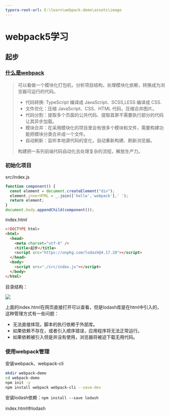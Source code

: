 ```yaml
---
typora-root-url: E:\learn\webpack-demo\assets\image
---
```


# webpack5学习

## 起步

###  [什么是webpack](https://juejin.cn/post/6844903588607557639)

> 可以看做一个模块化打包机，分析项目结构，处理模块化依赖，转换成为浏览器可运行的代码。
>
> - 代码转换: TypeScript 编译成 JavaScript、SCSS,LESS 编译成 CSS.
> - 文件优化：压缩 JavaScript、CSS、HTML 代码，压缩合并图片。
> - 代码分割：提取多个页面的公共代码、提取首屏不需要执行部分的代码让其异步加载。
> - 模块合并：在采用模块化的项目里会有很多个模块和文件，需要构建功能把模块分类合并成一个文件。
> - 自动刷新：监听本地源代码的变化，自动重新构建、刷新浏览器。
>
> 构建把一系列前端代码自动化去处理复杂的流程，解放生产力。

### 初始化项目

src/index.js

```javascript
function component() {
  const element = document.createElement("div");
  element.innerHTML = _.join(['hello','webpack'],' ');
  return element;
}
document.body.appendChild(component());
```

index.html

```html
<!DOCTYPE html>
<html>
  <head>
    <meta charset="utf-8" />
    <title>起步</title>
    <script src="https://unpkg.com/lodash@4.17.20"></script>
  </head>
  <body>
    <script src="./src/index.js"></script>
  </body>
</html>
```

目录结构：

![](/E:/learn/webpack-demo/assets/image/project-dir1.jpeg)

上面的index.html在网页直接打开可以查看，但是lodash库是在html中引入的，这种管理方式有一些问题：

- 无法直接体现，脚本的执行依赖于外部库。
- 如果依赖不存在，或者引入顺序错误，应用程序将无法正常运行。
- 如果依赖被引入但是并没有使用，浏览器将被迫下载无用代码。

### 使用webpack管理

安装webpack、webpack-cli

```bash
mkdir webpack-demo
cd webpack-demo
npm init -y
npm install webpack webpack-cli --save-dev
```

安装lodash依赖：`npm install --save lodash`

index.html中lodash<script>删除

```html
<!DOCTYPE html>
<html>
  <head>
    <meta charset="utf-8" />
    <title>起步</title>
  </head>
  <body>
    <script src="./src/index.js"></script>
  </body>
</html>
```

src/index.js中引入lodash

```javascript
import _ from "lodash";
function component() {
  const element = document.createElement("div");
  element.innerHTML = _.join(['hello','webpack'],' ');
  return element;
}
document.body.appendChild(component());
```

此时在浏览器中打开index.html会报错，因为无法执行引入的lodash库，因此需要使用webpack“转译”代码，以便能在浏览器中执行。

package.json添加scripts：`"build": "webpack"`

```json
{
  "name": "webpack-demo",
  "version": "1.0.0",
  "description": "",
  "scripts": {
    "build": "webpack",
  },
  "keywords": [],
  "author": "",
  "license": "ISC",
  "devDependencies": {
    "webpack": "^5.75.0",
    "webpack-cli": "^5.0.0",
  }
}

```

创建dist目录，将index.html放入，修改引入<script>的`./src/index.js`为`main.js`

终端运行`npm run build`打包，在dist中会生成main.js

![](/E:/learn/webpack-demo/assets/image/project-dir2.jpeg)

index.html打开可显示正常

### 使用配置文件

根目录下新建build/webpack.config.js

```javascript
const path = require('path');
module.exports = {
  entry: './src/index.js',
  output: {
    filename: 'main.js',
    path: path.resolve(__dirname, '../dist'),
  },
};
```

更改package.json的scripts，使用此配置文件：

```json
{
  "name": "webpack-demo",
  "version": "1.0.0",
  "description": "",
  "scripts": {
    "build": "webpack --config ./build/webpack.config.js"
  },
  "keywords": [],
  "author": "",
  "license": "ISC",
  "devDependencies": {
    "webpack": "^5.75.0",
    "webpack-cli": "^5.0.0"
  },
  "dependencies": {
    "lodash": "^4.17.21"
  }
}
```

项目目录：

![](/E:/learn/webpack-demo/assets/image/project-dir3.jpeg)

打包命令：`npm run build`

注意：package.json中如果有`type:module|commonjs`会报错，删除即可，因为在 package.json 中设置 `"type": "module"` 会强制 package.json 下的所有文件使用 ECMAScript 模块。 设置 `"type": "commonjs"` 将会强制使用 CommonJS 模块。



## 管理资源

### 加载CSS

为了让JavaScript模块中能引入css文件，需要安装css-loader和style-loader并配置webpack

```bash
npm install --save-dev style-loader css-loader
```

build/webpack.config.js

```javascript
module.exports = {
  entry: './src/index.js',
  output: {
    filename: 'main.js',
    path: path.resolve(__dirname, '../dist'),
  },
  module: {
    rules: [
      {
        test: /\.css$/i,
        use: ['style-loader','css-loader']
      }
    ]
  }
}
```

loader执行顺序从下至上，从右至左。即先执行css-loader，再执行style-loader，[loader概念](https://webpack.docschina.org/concepts/loaders/)

添加文件src/style.css

```css
body {
  color:red;
}
```

src/index.js中引入

```JavaScript
import _ from "lodash";
import "./style.css";
function component() {
  // ...省略
}
document.body.appendChild(component());
```

运行build命令：`npm run build`，在浏览器中打开dist/index.html，可以看到style.css的内容以<style>标签添加至html的<head>中。

![](/E:/learn/webpack-demo/assets/image/browser1.jpeg)

### 加载图像

为了引入图像，以使用内置的 [Asset Modules](https://webpack.docschina.org/guides/asset-modules/)，webpack配置如下：

```JavaScript
module.exports = {
   //...省略
  module: {
    rules: [
      //...省略
      {
        test: /\.(png|jpg|jpeg|svg|gif)$/i,
        type: 'asset/resource',
        //生成的输出文件配置
        generator: {
          filename: 'static/[hash][ext][query]',
        },
      }
    ]
  }
};
```

src/index.js引入图片

```javascript
import _ from "lodash";
import "./style.css";
import MyImage from "./background.jpg";
function component() {
  const element = document.createElement("div");
  element.innerHTML = _.join(['hello','webpack'],' ');
  const image = new Image();
  image.src = MyImage;
  element.appendChild(image);
  return element;
}

document.body.appendChild(component());
```

再次打包编译`npm run build`即可看到图片被插入到页面中

### 加载字体

build/webpack.config.js

```JavaScript
module.exports = {
   //...省略
  module: {
    rules: [
      //...省略
      {
        test: /\.(woff|woff2|eot|ttf|otf)$/i,
        type: 'asset/resource',
      }
    ]
  }
};
```

src/style.css

```css
@font-face {
  font-family: 'MyFont';
  src: url('./IndieFlower.ttf') format('ttf');
  font-weight: 600;
  font-style: normal;
}
body {
  color: red;
  font-family: MyFont;
}
img {
  width: 100px;
}
```

再次打包编译`npm run build`即可看到页面字体发生变化

其他资源模块加载参考[资源模块](https://webpack.docschina.org/guides/asset-modules/)、[加载数据](https://webpack.docschina.org/guides/asset-management/#loading-data)

### 加载JS

使用babel-loader，转移JavaScript文件，安装：`npm install --save-dev babel-loader @babel/core @babel/preset-env`

配置build/webpack.config.js：

```javascript
module.exports ={
    module: {
      rules: [
        {
          test: /\.m?js$/,
          exclude: /node_modules/,
          use: {
            loader: 'babel-loader',
            options: {
              presets: ['@babel/preset-env']
            }
          }
        }
      ]
}
}
```

### 加载Vue

1. **Vue2**

   安装vue2、vue-loader、vue-template-compiler：

   ```bash
   npm install --save-dev vue-loader@15 vue-template-compiler
   npm install --save vue@2
   ```

   下载的版本：vue^2.7.14， vue-loader^15.10.1， vue-template-compiler^2.7.14，

   修改build/webpack.config.js配置

   ```javascript
   const HtmlWebpackPlugin = require('html-webpack-plugin');
   const { VueLoaderPlugin } = require('vue-loader');
   module.exports={
     entry: {
       // index: './src/index.js',
       // Vue 入口
       main: './src/main.js',
     },
     //...
     modules: {
       rules: [
         //...
         {
           test: /\.vue$/,
           loader: 'vue-loader',
         },
       ]
     },
     plugins: [
       new HtmlWebpackPlugin({
         title: 'webpack demo',
         filename: 'index.html',
         template: './index.html', //默认根目录是项目根目录，而不是当前文件的目录
       }),
       new VueLoaderPlugin(),
     ],
   }
   ```

   src/main.js

   ```javascript
   import Vue from 'vue';
   import App from './App.vue';
   new Vue({ render: (h) => h(App) }).$mount('#app');
   ```

   App.vue

   ```vue
   <template>
     <div id="app">
       <div class="title">{{msg}}</div>
     </div>
   </template>
   
   <script>
   export default {
     name: 'app',
     data() {
       return {
         msg: 'Hello world',
       };
     },
   }
   </script>
   
   <style>
   #app {
     text-align: center;
     color: #2c3e50;
     margin-top: 60px;
   }
   .title {
     color: red;
   }
   </style>
   ```

   报错解决：

   1. Module build failed (from ./node_modules/vue-loader/dist/index.js): TypeError: Cannot read properties of undefined (reading 'styles')

      vue-loader版本和vue2.7不兼容，需要下载vue-loader@15

   2. TypeError: VueLoaderPlugin is not a constructor

      webpack配置引入VueLoaderPlugin改为：

      ```JavaScript
      const { VueLoaderPlugin } = require('vue-loader');
      ```

      旧的版本是：

      ```JavaScript
      const VueLoaderPlugin = require('vue-loader/lib/plugin')
      ```

   3. 使用mini-css-extract-plugin报错：

      ```bash
      ERROR in ./src/App.vue?vue&type=style&index=0&id=0153ebf0&prod&lang=css& 
      (...) 1:0
      Module parse failed: Unexpected token (1:0)
      File was processed with these loaders:
       * ./node_modules/sass-loader/dist/cjs.js
       * ./node_modules/vue-loader/lib/index.js
      You may need an additional loader to handle the result of these loaders. 
      > #app{text-align:center;color:#2c3e50;margin-top:60px}.title{color:red}
      ```

      css-loader4.x以上默认esModule为true，因此修改此配置为false即可：build/webpack.config.js

      ```javascript
      module.exports={
        module: {
            //...
            rules: [
              {
                test: /\.css$/i,
                use: [
                  { loader: 'style-loader', options: { esModule: false } },
                  { loader: 'css-loader', options: { esModule: false } },
                ],
              },
              //...
            ]
        }
      }
      ```

   4. 修改版本：

      ```json
      "css-loader": "^5.0.1",
      "style-loader": "^2.0.0",
      "mini-css-extract-plugin": "^1.3.3",
      ```

   4. vue文件中定义的样式未生效

      

      

2. **Vue3**

   





### 加载TypeScript

`npm install --save-dev typescript ts-loader`

修改目录结构，添加src/index.ts和tsconfog.json：

![](/E:/learn/webpack-demo/assets/image/project-dir5.jpeg)

src/index.ts

```javascript
import * as _ from 'lodash';
function component() {
  const element = document.createElement('div');
  element.innerHTML = _.join(['hello', 'webpack'], ' ');
  return element;
}
document.body.appendChild(component());
```

注：如果该文件报错*...“lodash.js” is not a module ts(2306)*，安装@types/lodash即可。`npm install --save-dev @types/lodash`

tsconfig.json

```json
{
  "compilerOptions": {
    "outDir": "./dist/",
    "noImplicitAny": true,
    "module": "es6",
    "target": "es5",
    "jsx": "react",
    "allowJs": true,
    "moduleResolution": "node"
  }
}
```

查看 [TypeScript 官方文档](https://www.typescriptlang.org/docs/handbook/tsconfig-json.html) 了解更多关于 `tsconfig.json` 的配置选项。

想要了解 webpack 配置的更多信息，请查看 [配置](https://webpack.docschina.org/concepts/configuration/) 概念。

build/webpack.config.js配置

```javascript
const path = require('path');

module.exports = {
  entry: '../src/index.ts',
  module: {
    rules: [
      {
        test: /\.tsx?$/,
        use: 'ts-loader',
        exclude: /node_modules/,
      },
    ],
  },
  resolve: {
    //指定extension之后可以不用在require或是import的时候加文件扩展名,会依次尝试添加扩展名进行匹配
    extensions: ['.tsx', '.ts', '.js'],
  },
  output: {
    filename: 'main.js',
    path: path.resolve(__dirname, '../dist'),
  },
};
```

**loader**：如果已使用babel-loader，可以使用@babel/preset-typescript

**source maps**：配置tsconfig.json的属性compilerOptions.sourceMap:true

**Client types**：你可以在 TypeScript 代码中使用 webpack 特定的特性，比如 [`import.meta.webpack`](https://webpack.docschina.org/api/module-variables/#importmetawebpack)。并且 webpack 也会为它们提供类型支持，只需要添加一个 TypeScript [`reference`](https://www.typescriptlang.org/docs/handbook/triple-slash-directives.html#-reference-types-) 声明：

```ts
/// <reference types="webpack/module" />
console.log(import.meta.webpack); // 没有上面的声明的话，TypeScript 会抛出一个错误
```

**使用第三方库**：使用第三方库时需要安装此库的类型声明文件。如使用lodash库则需要安装@types/lodash

**导入其他资源**：想要在ts中使用其他非代码资源(如图片、字体等)，需要告诉typescript推断导入资源的类型。

如在src/index.ts中导入jpg图片，则需要在项目中创建一个声明文件如custom.d.ts，为.jpg设置声明：

```typescript
declare module '*.jpg' {
  const content: any;
  export default content;
}
```





## 管理输出

在src中添加print.js文件

```JavaScript
export default function printMe() {
  console.log("I get called from print.js");
}
```

src/index.js修改为：

```JavaScript
import _ from "lodash";
import "./style.css";
import MyImage from "./background.jpg";
import printMe from "./print.js";
function component() {
  const element = document.createElement("div");
  element.innerHTML = _.join(['hello','webpack'],' ');
  const image = new Image();
  image.src = MyImage;
  element.appendChild(image);
  const btn = document.createElement('button');
  btn.innerHTML = 'Click me and check the console!';
  btn.onclick = printMe;
  element.appendChild(btn);
  return element;
}

document.body.appendChild(component());
```

如果输出文件名频繁修改，或者entry中文件不止一个的情况，上面的管理方式每次打包完都需要更新dist/index.html，不利于管理。webpack提供插件支持使这个过程更易管控。

### HtmlWebpackPlugin

安装插件：`npm install --save-dev html-webpack-plugin`，修改build/webpack.config.js

```javascript
const path = require('path');
const HtmlWebpackPlugin = require("html-webpack-plugin");
module.exports = {
  entry: {
    index: './src/index.js',
    print: './src/print.js',
  },
  output: {
    filename: '[name].bundle.js',
    path: path.resolve(__dirname, '../dist'),
  },
  //...省略
  plugins: [new HtmlWebpackPlugin({ title: '管理输出' })],
};

```

`npm run build`构建后可以看到dist中由插件生成的index.html

```html
<!DOCTYPE html>
<html>
  <head>
    <meta charset="utf-8">
    <title>管理输出</title>
    <meta name="viewport" content="width=device-width, initial-scale=1">
    <script defer src="index.bundle.js"></script>
    <script defer src="print.bundle.js"></script>
  </head>
  <body>
  </body>
</html>
```

### 清理dist

在每次构建前清理dist文件夹，否则之前生成的文件都会在文件夹中，显得相当杂乱。修改webpack配置：

```javascript
//...省略
module.exports = {
  //...省略
  output: {
    filename: '[name].bundle.js',
    path: path.resolve(__dirname, '../dist'),
    clean: true
  },
  //...省略
};
```

`npm run build`构建后可以看到dist中之前遗留的文件都被清理掉了，只有这次构建的结果。

### publicPath

用于指定应用程序中所有资源的基础路径。发送到 `output.path` 目录的每个文件，都将从 `output.publicPath` 位置引用。

```JavaScript
//...省略
module.exports = {
  //...省略
  output: {
    filename: '[name].bundle.js',
    path: path.resolve(__dirname, '../dist'),
    clean: true,
    publicPath: '../dist',
  },
  //...省略
};
```

### bundle输出分析

- [webpack-chart](https://alexkuz.github.io/webpack-chart/): webpack stats 可交互饼图。

- [webpack-visualizer](https://chrisbateman.github.io/webpack-visualizer/): 可视化并分析你的 bundle，检查哪些模块占用空间，哪些可能是重复使用的。

- [webpack-bundle-analyzer](https://github.com/webpack-contrib/webpack-bundle-analyzer)：一个 plugin 和 CLI 工具，它将 bundle 内容展示为一个便捷的、交互式、可缩放的树状图形式。

  `npm install --save-dev webpack-bundle-analyzer`，配置webpack.config.js：

  ```javascript
  const WebpackBundleAnalyzer = require('webpack-bundle-analyzer').BundleAnalyzerPlugin;
  module.exports={
      //...
      plugins: [
        //...
        new WebpackBundleAnalyzer({
          analyzerPort: 9999  //bundle analyzer的端口，默认8888
        }),
      ],
  }
  ```

  

- [webpack bundle optimize helper](https://webpack.jakoblind.no/optimize)：这个工具会分析你的 bundle，并提供可操作的改进措施，以减少 bundle 的大小。

- [bundle-stats](https://github.com/bundle-stats/bundle-stats)：生成一个 bundle 报告（bundle 大小、资源、模块），并比较不同构建之间的结果。

### [manifest](https://webpack.docschina.org/concepts/manifest)

待学习。。。



## 代码分离

> 主要有 2 种方式：
>
> - [分离业务代码和第三方库](https://link.zhihu.com/?target=https%3A//webpack.js.org/guides/code-splitting/%23resource-splitting-for-caching-and-parallel-loads)（ vendor ）
> - [按需加载](https://link.zhihu.com/?target=https%3A//webpack.js.org/guides/code-splitting/%23resource-splitting-for-caching-and-parallel-loads)（利用 [import()](https://link.zhihu.com/?target=https%3A//github.com/tc39/proposal-dynamic-import) 语法动态导入）
>
> 之所以把业务代码和第三方库代码分离出来，是因为产品经理的需求是源源不断的，因此业务代码更新频率大，相反第三方库代码更新迭代相对较慢且可以锁版本，所以可以充分利用浏览器的缓存来加载这些第三方库。
>
> 而按需加载的适用场景，比如说「访问某个路由的时候再去加载对应的组件」，用户不一定会访问所有的路由，所以没必要把所有路由对应的组件都先在开始的加载完；更典型的例子是「某些用户他们的权限只能访问某些页面」，所以没必要把他们没权限访问的页面的代码也加载。
>
> 参考：[Webpack 大法之 Code Splitting](https://zhuanlan.zhihu.com/p/26710831)

将代码分离到不同的bundle中，然后可以按需加载或并行加载这些文件。

### 问题引入

添加src/another-module.js如下

```javascript
import _ from "lodash";
console.log(_.join(["another","module","loaded!"]," "));
```

build/webpack.config.js修改entry：

```JavaScript
module.exports = {
  entry: {
    index: './src/index.js',
    another: './src/another-bundle.js',
    print: './src/print.js',
  },
  output: {
    filename: '[name].bundle.js',
    path: path.resolve(__dirname, '../dist'),
    clean: true,
  },
  // ...省略
}
```

构建结果：

![](/E:/learn/webpack-demo/assets/image/terminal1.jpeg)

bundle-analyzer分析结果：

![](/E:/learn/webpack-demo/assets/image/bundle1.jpeg)

可以看到another-bundle.js和index.js都引入了lodash，按之前的配置构建后的两个bundle重复引入了lodash。

### 防止重复

1. **入口依赖**（不建议使用）

   配置dependOn选项，在多个chunk中共享模块：

   ```JavaScript
   module.exports = {
     mode: 'development',
     entry: {
       index: {
           import: './src/index.js',
           dependOn: 'shared',
       },
       another: {
           import: './src/another-bundle.js',
           depemdOn: 'shared'
       },
       print: './src/print.js',
       shared: 'lodash',
     },
     output: {
       filename: '[name].bundle.js',
       path: path.resolve(__dirname, '../dist'),
       clean: true,
     },
     // ...省略
   }
   ```

   如图，index.bundle.js和another.bundle.js的公共资源被打包到shared.bundle.js中。![](/E:/learn/webpack-demo/assets/image/terminal2.jpeg)

   这种方法配置虽然可行，但是每次有新的重复引入的模块都需要修改配置，确定每个入口文件是否有公共模块并提取出来，比较麻烦。

2. **使用插件SplitChunksPlugin**

   该插件可以将公共的依赖模块提取到已有入口chunk中或提取到一个新的chunk。配置optimization.splitcChunks，如下：
   可参考：https://juejin.cn/post/7101555050194927624
   ```javascript
   module.exports = {
     mode: 'development',
     entry: {
       index: './src/index.js',
       another: './src/another-bundle.js',
     },

     optimization: {
       runtimeChunk: 'single',
       splitChunks: {
         chunks: 'async', //创建一个vendors chunk,包括整个应用程序中的node_modules的所有代码，引用次数>-2次就会被打包到同一个vendor中，否则会分开
         cacheGroups: {
          // 如果你的项目中包含 element-ui 等第三方组件（组件较大），建议单独拆包
          elementUI: {
            name: "chunk-elementUI", // 单独将 elementUI 拆包
            priority: 15, // 权重需大于其它缓存组
            test: /[\/]node_modules[\/]element-ui[\/]/
          }
         }
       }
     },
   }
   ```

   构建结果如下，可以看到和上一个方法效果差不多：

   ![](/E:/learn/webpack-demo/assets/image/terminal3.jpeg)

   bundle-analyzer分析结果：

   ![](/E:/learn/webpack-demo/assets/image/bundle2.jpeg)

   splitChunks默认配置：

   ```JavaScript
   module.exports = {
     //...
     optimization: {
       splitChunks: {
         chunks: 'async', 
         minSize: 20000, // 生成 chunk 的最小体积
         minRemainingSize: 0,
         minChunks: 1,
         maxAsyncRequests: 30,
         maxInitialRequests: 30,
         enforceSizeThreshold: 50000,
         cacheGroups: {
           // node_modules中的引用模块都会被打包到一个默认的vendors bundle
           defaultVendors: {
             test: /[\\/]node_modules[\\/]/,
             priority: -10,
             reuseExistingChunk: true,
           },
           // 被引用大于2次的模块都会被打包到commons bundle
           default: {
             minChunks: 2,
             priority: -20,
             reuseExistingChunk: true,
           },
         },
       },
     },
   };
   ```

### 动态导入

当涉及动态代码拆分时，可以使用import()语法动态导入，或webpack的遗留功能require.ensure

例如将src/index.js改为动态导入lodash

```JavaScript
function component() {
  return import('lodash').then(({ default: _ }) => {
    const element = document.createElement('div');
    element.innerHTML = _.join(['hello', 'webpack'], ' ');
    return element;
  });
}
component().then((comp)=>document.body.appendChild(comp));
```

此时lodash引入的库会在自动分离到单独的bundle中：

![](/E:/learn/webpack-demo/assets/image/terminal4.jpeg)

### 懒加载

上面的动态导入在加载页面的lodash就会请求它，实际上并不会让性能更好

应该在模块被使用的时候再请求该模块。以print.js模块为例，修改src/index.js的btn.onclick事件，在点击的时候再加载该模块：

```JavaScript
function component(){
//...
  btn.onclick = () =>
    import(/* webpackChunkName: "print" */ './print.js').then((module) => {
      print = module.default;
      print();
    });
}
document.body.appendChild(component());
```

`npm run build `后浏览器打开dist/index.html，可以看到页面加载时并没有请求print.js

![](/E:/learn/webpack-demo/assets/image/browser2.jpeg)

点击button后才会请求：

![](/E:/learn/webpack-demo/assets/image/browser3.jpeg)

**框架懒加载**

- React: [Code Splitting and Lazy Loading](https://reactjs.org/docs/code-splitting.html)
- Vue: [Dynamic Imports in Vue.js for better performance](https://vuedose.tips/tips/dynamic-imports-in-vue-js-for-better-performance/)
- Angular: [Lazy Loading route configuration](https://angular.io/guide/router#milestone-6-asynchronous-routing) and [AngularJS + webpack = lazyLoad](https://medium.com/@var_bin/angularjs-webpack-lazyload-bb7977f390dd)

### preload/prefetch

- prefetch(预获取)：其他导航中可能用到的资源；在父 chunk 加载**结束后**开始加载
- preload(预加载)：当前导航中可能用到的资源；在父 chunk 加载时，以**并行**方式开始加载

导入时添加`/* webpackPrefetch: true */ `或`/* webpackPreload: true */ `即可。如：

```JavaScript
import(/* webpackPrefetch: true */ './path/to/LoginModal.js');
```

这会生成 `<link rel="prefetch" href="login-modal-chunk.js">` 并追加到页面头部，指示着浏览器在闲置时间预取 `login-modal-chunk.js` 文件。



## 缓存配置

通过浏览器访问部署在服务器上的dist目录中的资源时，由于获取资源比较耗时，因此浏览器会使用缓存以降低网络流量，使网站二次加载时更快。但如果部署新版本时不更改资源名，则浏览器会使用缓存版本，不会获取新的文件。因此需要确保文件内容变化后，webpack编译生成的文件名也有变化，以获取新的资源。

### 输出文件的文件名

替换output.filename定义输出文件的名称。

```javascript
module.exports = {
    //...省略
    output: {
        filename: '[name].[contenthash].js',
        path: path.resolve(__dirname, '../dist'),
        clean: true,
    },
}
```

如下图可看到输出文件的名称都是文件内容的hash映射。如果文件未修改，再次构建文件名会保持不变（实际情况不一定...）![](/E:/learn/webpack-demo/assets/image/terminal5.jpeg)

### 模块标识符

当文件解析顺序发生变化时，module.id也会变，因此文件内容未改变的文件构建结果的hash可能也会发生变化。

解决方法：配置`optimization.moduleIds:'deterministic'`

### 提取引导模块

将runtime代码拆分为单独的chunk：设置`optimization.runtimeChunk:'single'`，前面已设置过。



## 环境变量 env

使用webpack命令行环境配置参数--env可传入任意环境变量：

package.json中修改scripts.build：

```javascript
"scripts": {
    "build": "webpack --env goal=local --env production --config ./build/webpack.config.js",
  },
```

若要在webpack配置中使用env变量，则需修改webpack.config.js的module.exports为一个函数：

```JavaScript
const path = require('path');
module.exports = (env) => {
  console.log('goal', env.goal);
  console.log('production', env.production);
  return {
    mode: 'development',
    entry: {
      index: './src/index.js',
    },
    //...省略
  };
};

```

`npm run build`输出结果：![](/E:/learn/webpack-demo/assets/image/terminal7.jpeg)



## 开发环境

开发环境中，需要source map、一个有live reloading(实时重加载)或hot replacement(热模块替换)能力的localhost server。

通常在配置中添加`mode: 'development'`设置为开发环境

### source map

当webpack打包源码时，可能难以追踪error在源码中的位置。例如，修改src/print.js，生成一个错误：

```JavaScript
export default function printMe() {
  cosole.log("I get called from print.js");   //cosole名称错误
}
```

如图错误位置不明确

![](/E:/learn/webpack-demo/assets/image/log2.jpeg)

为了更容易追踪error和warning，JavaScript提供了source maps功能，可将编译后的代码映射回源码。

使用source-map`devtool: 'inline-source-map'`，如图可对应到源码print.js文件的第2行

![](/E:/learn/webpack-demo/assets/image/log1.jpeg)

source map相当耗资源，不建议在生产环境使用。

### watch模式

package.json中添加scripts：`"watch": "webpack --watch --config ./build/webpack.config.js"`，执行`npm run watch`可以看到webpack自动重新编译修改后的模块，但浏览器中仍需要刷新。

### webpack-dev-server

每次编译代码都需要手动`npm run build`会很麻烦，webpack-dev-server插件可以在每次文件变化时自动构建更新。

安装：`npm install --save-dev webpack-dev-server`，配置：

```javascript
//...省略
module.exports = {
  //...省略
  mode: 'development',
  devtool: 'inline-source-map',
  devServer: {
    static: './dist',
    open: true
  },
  optimization: {
    runtimeChunk: 'single'
  },
 //...省略
};

```

package.json中新增`"start": "webpack serve --config ./build/webpack.config.js"`；运行`npm start`

### 热模块更新

可以在运行时更新所有类型的模块，而无需完全刷新。配置build/webpack.config.js的devServer.hot选项即可开启：

```javascript
//...
module.exports = {
    //...
    devServer: {
      static: './dist',
      open: true,
      hot: true,
    },
	//...
};

```



## 生产环境

生产环境关注压缩bundle、更轻量的source map、资源优化等，以改善加载时间。通常不同环境编写独立的webpack配置。

通常在配置中添加`mode: 'production'`设置为生产环境

### 配置

开发环境和生产环境大部分配置相同，为遵循DRY原则，保留一个common配置，使用webpack-merge合并配置。

安装配置合并工具：`npm install --save-dev webpack-merge`

在build文件夹中新建webpack.commom.js、webpack.dev.js、webpack.prod.js

![](/E:/learn/webpack-demo/assets/image/project-dir4.jpeg)

build/webpack.common.js

```javascript
const path = require("path");
const HtmlWebpackPlugin = require("html-webpack-plugin");
module.exports = {
  entry: {
    index: './src/index.js',
  },
  output: {
    filename: '[name].bundle.js',
    path: path.resolve(__dirname, '../dist'),
    clean: true,
  },
  //...
  plugins: [
    new HtmlWebpackPlugin({
      title:'production',
    })
  ]
}
```

build/webpack.dev.js

```javascript
const {merge} = require('webpack-merge');
const common = require("./webpack.common.js");
module.exports = merge(common, {
  mode: 'development',
  devtool: 'inline-source-map',
  devServer: {
    static: '../dist',
    hot: true,
    open: true,
  }
})
```

build/webpack.prod.js

```javascript
const { merge } = require("webpack-merge");
const common = require("./webpack.common.js");

module.exports = merge(common,{
  mode: 'production',
})
```

package.json

```json
{
  "name": "webpack-demo",
  "scripts": {
     "build": "webpack --env goal=local --env production --config ./build/webpack.prod.js",
     "start": "webpack serve --config ./build/webpack.dev.js"
  },
  //...
}
```

### 指定NODE_ENV

使用DefinePlugin设置process.env.NODE_ENV的值，如下为build/webpack.prod.js

```javascript
const { merge } = require('webpack-merge');
const common = require('./webpack.common.js');
const webpack = require('webpack');

module.exports = merge(common, {
  mode: 'development',
  devtool: 'inline-source-map',
  devServer: {
    static: '../dist',
    hot: true,
    open: true,
  },
  plugins: [
    new webpack.DefinePlugin({
      'process.env': { NODE_ENV: '"development"' }, //注意：值带引号"development"
    }),
  ],
});
console.log(process.env.NODE_ENV); //"development"
```

### 压缩HTML
配置html-webpack-plugin的minify选项
```javascript
module.exports={
  //...
  plugins: [
    new HtmlWebpackPlugin({
      template: path.resolve(__dirname,'./index.html'), 
      filename: '../index.html',
      minify: {
          removeComments: true,
          collapseWhitespace: true,
          removeRedundantAttributes: true,
          useShortDoctype: true,
          removeEmptyAttributes: true,
          removeStyleLinkTypeAttributes: true,
          keepClosingSlash: true,
          minifyJS: true,
          minifyCSS: true,
          minifyURLs: true,
      },
      chunksSortMode: 'dependency'
    })
  ]
}
```

### 压缩CSS

> 本插件会将 CSS 提取到单独的文件中，为每个包含 CSS 的 JS 文件创建一个 CSS 文件，并且支持 CSS 和 SourceMaps 的按需加载。
>
> 参考[mini-css-extract-plugin](https://webpack.docschina.org/plugins/mini-css-extract-plugin/#minimizing-for-production)

安装`mini-css-extract-plugin`分离css：`npm install --save-dev mini-css-extract-plugin`

安装`css-minimizer-webpack-plugin`压缩输出文件：`npm install --save-dev css-minimizer-webpack-plugin`

配置build/webpack.prod.js

```javascript
//...
const MiniCssExtractPlugin = require("mini-css-extract-plugin");
const CssMinimizerPlugin = require("css-minimizer-webpack-plugin");
module.exports = {
  //...
  optimization:{
    minimizer: [
      //...
      new CssMinimizerPlugin(),
    ],
  }
  plugins: [
    //...
    new MiniCssExtractPlugin({
      filename: 'css/[name].[contenthash].css',
      chunkFilename: 'css/[id].[contenthash].css',
      ignoreOrder: true,
    })
  ],
  module: {
    rules: [
      {
        test: /\.css$/i,
        use: [MiniCssExtractPlugin.loader, "css-loader"],
      },
    ],
  },
}
```

**示例**：新增src/style2.css，修改src/index.js引入style2.css

```javascript
// src/style2.css
.hello {
  background-color: black;
}

// src/index.js
import './style.css';
import './style2.css';![project-dir6](/E:/learn/webpack-demo/assets/image/project-dir6.jpeg)
function component() {
  const element = document.createElement('div');
  element.classList.add('hello');
  element.innerHTML = join(['hello', 'webpack'], ' ');
  const btn = document.createElement('button');
  btn.innerHTML = 'Click me and check the console!';
  btn.onclick = printMe();
  element.appendChild(btn);
  return element;
}
document.body.appendChild(component());
```

`npm run build`构建后，可以看到打包后src/index.js里引入的两个css文件被合并在css/index.[hash].css里，且代码被压缩：

![](/E:/learn/webpack-demo/assets/image/project-dir6.jpeg)

![](/E:/learn/webpack-demo/assets/image/code3.jpeg)

### 压缩JS

生产环境默认使用TerserWebpackPlugin，安装：`npm install terser-webpack-plugin --save-dev`，配置build/webpack.prod.js：

```javascript
//...
const TerserPlugin = require("terser-webpack-plugin");
module.exports = {
  optimization: {
     minimizer: [new TerserPlugin
       {
          test: /\.js(\?.*)?$/i, //匹配需要压缩的文件类型
          include: /\/src/,   //匹配参与压缩的文件
          parallel: true, // 多进程并发运行以提高构建速度，强烈建议添加此配置
          minify: TerserPlugin.uglifyJsMinify, // 类型为function，可自定义压缩函数，此处使用ugligy-js压缩
          extractComments: false, // 删除注释
          terserOptions: {
            format: {
              comments: false,
            },
          }
        },
      )],
   },
   //...
}
```

splitChunks

```javascript
module.exports = {
  optimization: {
    moduleIds: 'deterministic',
    minimize: true,
    runtimeChunk: 'single',
    splitChunks: {
      chunks: 'async', // 共有三个值可选：initial(初始模块)、async(按需加载模块)和all(全部模块)
      minSize: 30000, // 模块超过30k自动被抽离成公共模块
      minChunks: 1, // 模块被引用>=1次，便分割
      maxAsyncRequests: 5, // 异步加载chunk的并发请求数量<=5
      maxInitialRequests: 3, // 一个入口并发加载的chunk数量<=3
      name: true, // 默认由模块名+hash命名，名称相同时多个模块将合并为1个，可以设置为function
      automaticNameDelimiter: '~', // 命名分隔符
      cacheGroups: {
        // 缓存组，会继承和覆盖splitChunks的配置
        default: {
          // 模块缓存规则，设置为false，默认缓存组将禁用
          minChunks: 2, // 模块被引用>=2次，拆分至vendors公共模块
          priority: -20, // 优先级
          reuseExistingChunk: true, // 默认使用已有的模块
        },
        vendors: {
          test: /[\\/]node_modules[\\/]/, // 表示默认拆分node_modules中的模块
          priority: -10,
        },
      },
    },
    usedExports: true,
    minimizer: [
      new TerserPlugin({
        test: /\.js(\?.*)?$/i, //匹配需要压缩的文件类型
        include: /\/src/, //匹配参与压缩的文件
        parallel: true, // 多进程并发运行以提高构建速度，强烈建议添加此配置
        minify: TerserPlugin.uglifyJsMinify, // 类型为function，可自定义压缩函数，此处使用ugligy-js压缩
        extractComments: false, // 删除注释
        terserOptions: {
          compress: true,
          format: {
            comments: false,
          },
        },
      }),
      new CssMinimizerPlugin({
        test: /\.css$/,
        include: /\/src/,
        parallel: true,
      }),
    ],
  },
}
```

vue项目中配置后： 原dist.zip包大小7.7M变为5.3M

dllplugin
主要用于第三方库的缓存
无法按需加载
与splitChunks有冲突？
貌似没有配置的必要？
参考：https://juejin.cn/post/6844903996910469133

## 构建性能

### 通用环境

1. 优化loader配置

   将loader应用于最少数量的必要模块，使用include字段，仅将loader应用在实际需要将其转换的模块：

```JavaScript
const path = require('path');
module.exports = {
  //...
  module: {
    rules: [
      {
        test: /\.js$/,
        
        include: path.resolve(__dirname, 'src'),
        exclude: /node_modules/,
        loader: 'babel-loader?cacheDirectory',//开启转换结果缓存
      },
    ],
  },
```

2. 引导(bootstrap)

   每个额外的 loader/plugin 都有其启动时间。尽量少地使用工具。

3. 解析

   以下步骤可以提高解析速度：
   - 减少 `resolve.modules`, `resolve.extensions`, `resolve.mainFiles`, `resolve.descriptionFiles` 中条目数量，因为他们会增加文件系统调用的次数。
   - 如果你不使用 symlinks（例如 `npm link` 或者 `yarn link`），可以设置 `resolve.symlinks: false`。
   - 如果你使用自定义 resolve plugin 规则，并且没有指定 context 上下文，可以设置 `resolve.cacheWithContext: false`。
   
   优化resolve.extensions配置
    在导入没带文件后缀的路径时，webpack会自动带上后缀去尝试询问文件是否存在，而resolve.extensions用于配置尝试后缀列表；默认为extensions:['js','json'];
    及当遇到require('./data')时webpack会先尝试寻找data.js，没有再去找data.json；如果列表越长，或者正确的后缀越往后，尝试的次数就会越多；
    所以在配置时为提升构建优化需遵守：
    - 频率出现高的文件后缀优先放在前面；
    - 列表尽可能的小；
    - 书写导入语句时，尽量写上后缀名
    因为项目中用的jsx较多，所以配置extensions: [".jsx",".js"],

    优化resolve.modules配置
    resolve.modules用于配置webpack去哪些目录下寻找第三方模块，默认是['node_modules']，但是，它会先去当前目录的./node_modules查找，没有的话再去../node_modules最后到根目录;
    所以当安装的第三方模块都放在项目根目录时，就没有必要安默认的一层一层的查找，直接指明存放的绝对位置
    ```javascript
    resolve: {
        modules: [path.resolve(__dirname, 'node_modules')],
    }
    ```

4. dll（仅供参考）
   原文：[性能优化篇---Webpack构建速度优化](https://segmentfault.com/a/1190000018493260)
   使用 `DllPlugin` 为更改不频繁的代码生成单独的编译结果。这可以提高应用程序的编译速度，尽管它增加了构建过程的复杂度。
   接入需要完成的事：
   - 将依赖的第三方模块抽离，打包到一个个单独的动态链接库中
   - 当需要导入的模块存在动态链接库中时，让其直接从链接库中获取
   - 项目依赖的所有动态链接库都需要被加载
   接入工具(webpack已内置)
   - DllPlugin插件：用于打包出一个个单独的动态链接库文件；
   - DllReferencePlugin:用于在主要的配置文件中引入DllPlugin插件打包好的动态链接库文件
   配置`webpack.dev.js`：
   ```javascript
    const path = require('path');
    const DllPlugin = require('webpack/lib/DllPlugin');

    module.exports = {
      mode: 'production',
      entry: {
          // 将React相关模块放入一个动态链接库
          react: ['react','react-dom','react-router-dom','react-loadable'],
          librarys: ['wangeditor'],
          utils: ['axios','js-cookie']
      },
      output: {
          filename: '[name]-dll.js',
          path: path.resolve(__dirname, 'dll'),
          // 存放动态链接库的全局变量名，加上_dll_防止全局变量冲突
          library: '_dll_[name]'
      },
      // 动态链接库的全局变量名称，需要可output.library中保持一致，也是输出的manifest.json文件中name的字段值
      // 如react.manifest.json字段中存在"name":"_dll_react"
      plugins: [
          new DllPlugin({
              name: '_dll_[name]',
              path: path.join(__dirname, 'dll', '[name].manifest.json')
          })
      ]
    }
   ```
   配置`webpack.prod.js`:
  ```javascript
  const DllReferencePlugin = require('webpack/lib/DllReferencePlugin');
  module.exports = {
    plugins: [
      // 告诉webpack使用了哪些动态链接库
      new DllReferencePlugin({
          manifest: require('./dll/react.manifest.json')
      }),
      new DllReferencePlugin({
          manifest: require('./dll/librarys.manifest.json')
      }),
      new DllReferencePlugin({
          manifest: require('./dll/utils.manifest.json')
      }),
    ]
  }
  ```
  注意：在webpack_dll.config.js文件中，DllPlugin中的name参数必须和output.library中的一致；因为DllPlugin的name参数影响输出的manifest.json的name；而webpack.pro.config.js中的DllReferencePlugin会读取manifest.json的name，将值作为从全局变量中获取动态链接库内容时的全局变量名
  执行构建
  1. webpack --progress --colors --config ./webpack.dll.config.js
  2. webpack --progress --colors --config ./webpack.prod.js
  3. html中引入dll.js文件


5. 小即是快(smaller = faster)

   减少编译结果的整体大小，以提高构建性能。尽量保持 chunk 体积小。

   - 使用数量更少/体积更小的 library。
   - 在多页面应用程序中使用 `SplitChunksPlugin`。
   - 在多页面应用程序中使用 `SplitChunksPlugin `，并开启 `async` 模式。
   - 移除未引用代码。
   - 只编译你当前正在开发的那些代码。

6. worker 池(worker pool)

   `thread-loader` 可以将非常消耗资源的 loader 分流给一个 worker pool。

7. 持久化缓存

   在 webpack 配置中使用 [`cache`](https://webpack.docschina.org/configuration/cache) 选项。使用 `package.json` 中的 `"postinstall"` 清除缓存目录。
   
### 开发环境

1. 增量编译

   使用 webpack 的 watch mode(监听模式)。而不使用其他工具来 watch 文件和调用 webpack 。内置的 watch mode 会记录时间戳并将此信息传递给 compilation 以使缓存失效。

   在某些配置环境中，watch mode 会回退到 poll mode(轮询模式)。监听许多文件会导致 CPU 大量负载。在这些情况下，可以使用 `watchOptions.poll` 来增加轮询的间隔时间。

2. 在内存中编译

   下面几个工具通过在内存中（而不是写入磁盘）编译和 serve 资源来提高性能：

   - `webpack-dev-server`
   - `webpack-hot-middleware`
   - `webpack-dev-middleware`

3.  stats.toJson 加速

   webpack 4 默认使用 `stats.toJson()` 输出大量数据。除非在增量步骤中做必要的统计，否则请避免获取 `stats` 对象的部分内容。`webpack-dev-server` 在 v3.1.3 以后的版本，包含一个重要的性能修复，即最小化每个增量构建步骤中，从 `stats` 对象获取的数据量。

4. 避免在生产环境下才会用到的工具

   某些 utility, plugin 和 loader 都只用于生产环境。例如，在开发环境下使用 `TerserPlugin` 来 minify(压缩) 和 mangle(混淆破坏) 代码是没有意义的。通常在开发环境下，应该排除以下这些工具：

   - `TerserPlugin`
   - `[fullhash]`/`[chunkhash]`/`[contenthash]`
   - `AggressiveSplittingPlugin`
   - `AggressiveMergingPlugin`
   - `ModuleConcatenationPlugin`

5. 最小化 entry chunk

   Webpack 只会在文件系统中输出已经更新的 chunk。某些配置选项（HMR, `output.chunkFilename` 的 `[name]`/`[chunkhash]/[contenthash]`，`[fullhash]`）来说，除了对已经更新的 chunk 无效之外，对于 entry chunk 也不会生效。

   确保在生成 entry chunk 时，尽量减少其体积以提高性能。下面的配置为运行时代码创建了一个额外的 chunk，所以它的生成代价较低：

```js
module.exports = {
  // ...
  optimization: {
    runtimeChunk: true,
  },
};
```

6. 输出结果不携带路径信息

   Webpack 会在输出的 bundle 中生成路径信息。然而，在打包数千个模块的项目中，这会导致造成垃圾回收性能压力。在 `options.output.pathinfo` 设置中关闭：

```js
module.exports = {
  // ...
  output: {
    pathinfo: false,
  },
};
```

7. TypeScript loader

   你可以为 loader 传入 `transpileOnly` 选项，以缩短使用 `ts-loader` 时的构建时间。使用此选项，会关闭类型检查。如果要再次开启类型检查，请使用 [`ForkTsCheckerWebpackPlugin`](https://www.npmjs.com/package/fork-ts-checker-webpack-plugin)。使用此插件会将检查过程移至单独的进程，可以加快 TypeScript 的类型检查和 ESLint 插入的速度。

```js
module.exports = {
  // ...
  test: /\.tsx?$/,
  use: [
    {
      loader: 'ts-loader',
      options: {
        transpileOnly: true,
      },
    },
  ],
};
```

### 工具相关

1. Babel
   - 最小化项目中的 preset/plugin 数量。

2. TypeScript
   - 在单独的进程中使用 `fork-ts-checker-webpack-plugin` 进行类型检查。
   - 配置 loader 跳过类型检查。
   - 使用 `ts-loader` 时，设置 `happyPackMode: true` / `transpileOnly: true`。

3. Sass
   - `node-sass` 中有个来自 Node.js 线程池的阻塞线程的 bug。 当使用 `thread-loader` 时，需要设置 `workerParallelJobs: 2`。

4. 测量构建速度插件：`speed-measure-webpack-plugin`

5. 终端底部展示构建进度条：`progress-bar-webpack-plugin`

6. 弹窗提示构建完成：`webpack-build-notifier`

7. 优化webpack构建输出：`webpack-dashboard`

8. webpack构建信息json文件：webpack --profile --json > stats.json

## Tree Shaking

用于移除JavaScript上下文中未引用代码，依赖于es6模块语法的静态结构特性。

通过package.json中`sideEffects`属性标记，向compiler表明哪些文件是有副作用的，无法做tree shaking，属性中未包含的文件即表明为"pure"，可以安全删除。

pure函数：相同的输入，永远会得到相同的输出，且没有副作用(side effect)

side effect：指函数的执行会改变其他影响全局的变量？

例如slice即为纯函数，splice则是有副作用的函数：

```javascript
let xs = [1,2,3,4,5];
// slice函数的执行仅受传入的参数影响，不会改变xs的值
xs.slice(0,3);
// splice函数执行后，xs变为[1,2,3]
xs.splice(0,3);
```

更多介绍参考：[纯函数的好处](https://llh911001.gitbooks.io/mostly-adequate-guide-chinese/content/ch3.html)

添加src/math.js

```javascript
export function square(x) {
  return x * x;
}
export function cube(x) {
  return x * x * x;
}
```

修改src/index.js，添加下面这一行

```javascript
import { cube } from './math.js';
//...

```

build/webpack.config.js

```javascript
const path = require('path');
module.exports={
	entry: {
      index: './src/index.js',
    },
    output: {
      filename: '[name].bundle.js',
      path: path.resolve(__dirname, '../dist'),
      clean: true,
    },
    //...
}
```

`npm run build`查看dist/index.bundle.js：

![](/E:/learn/webpack-demo/assets/image/code2.jpeg)

修改package.json，math.js未被包含在内，即表示它是“pure”模块：

```json
"sideEffects": ["./src/index.js","*.css"],
```

`npm run build`查看dist/index.bundle.js，可以看到编译后的结果里不包含square和cube函数。

如果src/index.js中使用了math模块中某个函数，则仍会导入了所有函数。。。貌似并没有完全解决问题？

![](/E:/learn/webpack-demo/assets/image/code1.jpeg)

[shimming预置依赖](https://cloud.tencent.com/developer/article/1602726)



## Web Workers

待学习。。。



## PWA

待学习。。。



## 创建并打包[library](https://webpack.docschina.org/guides/author-libraries/)

待学习。。。

## 
vu查看webpack版本：cat node_modules/webpack/package.json

参考：
https://webpack.docschina.org/guides/getting-started/

https://juejin.cn/post/6844903588607557639

https://llh911001.gitbooks.io/mostly-adequate-guide-chinese/content/ch3.html

https://zhuanlan.zhihu.com/p/26710831

https://segmentfault.com/a/1190000018493260